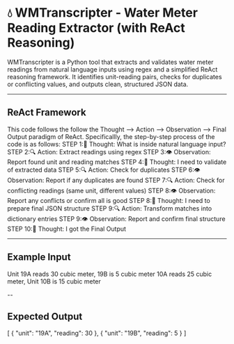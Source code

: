 # 💧 WMTranscripter - Water Meter Reading Extractor (with ReAct Reasoning)

WMTranscripter is a Python tool that extracts and validates water meter readings from natural language inputs using regex and a simplified ReAct reasoning framework. It identifies unit-reading pairs, checks for duplicates or conflicting values, and outputs clean, structured JSON data.

---

## ReAct Framework
This code follows the follow the Thought --> Action --> Observation --> Final Output paradigm of ReAct. Specificallly, the step-by-step process of the code is as follows:
STEP 1:💭 Thought: What is inside natural language input?
STEP 2:🔍 Action: Extract readings using regex
STEP 3:👁️ Observation: Report found unit and reading matches
STEP 4:💭 Thought: I need to validate of extracted data
STEP 5:🔍 Action: Check for duplicates
STEP 6:👁️ Observation: Report if any duplicates are found
STEP 7:🔍 Action: Check for conflicting readings (same unit, different values)
STEP 8:👁️ Observation: Report any conflicts or confirm all is good
STEP 8:💭 Thought: I need to prepare final JSON structure
STEP 9:🔍 Action: Transform matches into dictionary entries
STEP 9:👁️ Observation: Report and confirm final structure
STEP 10:💭 Thought: I got the Final Output


---

## Example Input 
Unit 19A reads 30 cubic meter, 19B is 5 cubic meter
10A reads 25 cubic meter, Unit 10B is 15 cubic meter

--

## Expected Output
[
  {
    "unit": "19A",
    "reading": 30
  },
  {
    "unit": "19B",
    "reading": 5
  }
]

